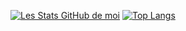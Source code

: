 [![Les Stats GitHub de moi](https://github-readme-stats.vercel.app/api?username=xerox123dshdhwx)](https://github.com/anuraghazra/github-readme-stats)
[![Top Langs](https://github-readme-stats.vercel.app/api/top-langs/?username=xerox123dshdhwx&layout=compact)](https://github.com/anuraghazra/github-readme-stats)
